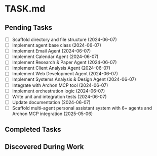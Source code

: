# TASK.md

## Pending Tasks
- [ ] Scaffold directory and file structure (2024-06-07)
- [ ] Implement agent base class (2024-06-07)
- [ ] Implement Email Agent (2024-06-07)
- [ ] Implement Calendar Agent (2024-06-07)
- [ ] Implement Research & Paper Agent (2024-06-07)
- [ ] Implement Client Analysis Agent (2024-06-07)
- [ ] Implement Web Development Agent (2024-06-07)
- [ ] Implement Systems Analysis & Design Agent (2024-06-07)
- [ ] Integrate with Archon MCP tool (2024-06-07)
- [ ] Implement orchestration logic (2024-06-07)
- [ ] Write unit and integration tests (2024-06-07)
- [ ] Update documentation (2024-06-07)
- [ ] Scaffold multi-agent personal assistant system with 6+ agents and Archon MCP integration (2025-05-06)

## Completed Tasks

## Discovered During Work 